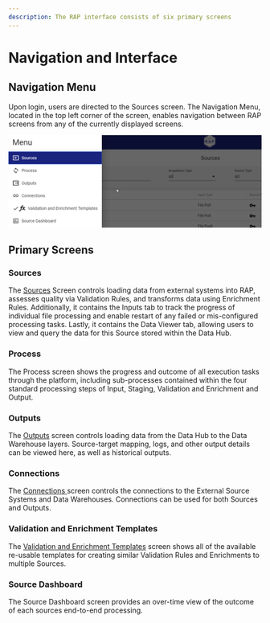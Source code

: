 ```yaml
---
description: The RAP interface consists of six primary screens
---
```


# Navigation and Interface

## Navigation Menu

Upon login, users are directed to the Sources screen. The Navigation Menu, located in the top left corner of the screen, enables navigation between RAP screens from any of the currently displayed screens.

![Left-Hand Navigation menu opened](../../.gitbook/assets/image%20%2862%29.png)

## Primary Screens

### Sources

The [Sources]() Screen controls loading data from external systems into RAP, assesses quality via Validation Rules, and transforms data using Enrichment Rules. Additionally, it contains the Inputs tab to track the progress of individual file processing and enable restart of any failed or mis-configured processing tasks. Lastly, it contains the Data Viewer tab, allowing users to view and query the data for this Source stored within the Data Hub.

### Process

The Process screen shows the progress and outcome of all execution tasks through the platform, including sub-processes contained within the four standard processing steps of Input, Staging, Validation and Enrichment and Output.

### Outputs

The [Outputs]() screen controls loading data from the Data Hub to the Data Warehouse layers. Source-target mapping, logs, and other output details can be viewed here, as well as historical outputs.

### Connections

The [Connections ]()screen controls the connections to the External Source Systems and Data Warehouses. Connections can be used for both Sources and Outputs.

### Validation and Enrichment Templates

The [Validation and Enrichment Templates]() screen shows all of the available re-usable templates for creating similar Validation Rules and Enrichments to multiple Sources.

### Source Dashboard

The Source Dashboard screen provides an over-time view of the outcome of each sources end-to-end processing.

